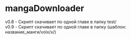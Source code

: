 # mangaDownloader
v0.8 - Скрипт скачивает по одной главе в папку test/ <br>
v0.9 - Скрипт скачивает по одной главе в папку (шаблон: название_манги/volx/x/)